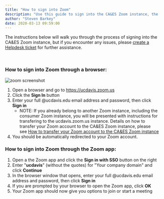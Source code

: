 ```yaml
---
title: "How to sign into Zoom"
description: "Use this guide to sign into the CA&ES Zoom instance, the video conferencing solution available on campus."
author: "Steven Barkey"
date: 2020-03-13 09:59:00
---
```


<p>The instructions below will walk you through the process of signing into the CA&ES Zoom instance, but if you encounter any issues, please <a class="external-link" href="https://caeshelp.ucdavis.edu" target="_blank">create a Helpdesk ticket</a> for further assistance.</p>
<br />

<h3>How to sign into Zoom through a browser:</h3>
<img src="/media/helpdesk/zoomscreenshot.png" alt="zoom screenshot">
<ol >
  <li>Open a browser and go to <a class="external-link" href="https://ucdavis.zoom.us" target="_blank">https://ucdavis.zoom.us</a></li>
  <li>Click the <b>Sign In</b> button</li>
  <li>Enter your full @ucdavis.edu email address and password, then click <b>Sign in</b>
    <ul >
      <li>NOTE: If you already belong to another Zoom instance, including the consumer Zoom instance, you will be presented with instructions for transfering to the ucdavis.zoom.us instance.  Details on how to transfer your Zoom account to the CA&ES Zoom instance, please see <a class="external-link" href="/documentation/helpdesk/how-to-transfer-to-campus-zoom-instance" target="_blank">How to transfer your Zoom account to the CA&ES Zoom instance</a></li>
    </ul>
  </li>
  <li>You should be automatically redirected to your Zoom account.</li>
</ol>

<h3>How to sign into Zoom through the Zoom app:</h3>
<ol >
  <li>Open a the Zoom app and click the <b>Sign in with SSO</b> button on the right</li>
  <li>Enter "<b>ucdavis</b>" (without the quotes) for "Your company domain" and click <b>Continue</b></li>
  <li>In the browser window that opens, enter your full @ucdavis.edu email address and password, then click <b>Sign in</b></li>
  <li>If you are prompted by your browser to open the Zoom app, click <b>OK</b></li>
  <li>Your Zoom app should now give you options to join or start a meeting</li>
</ol>
